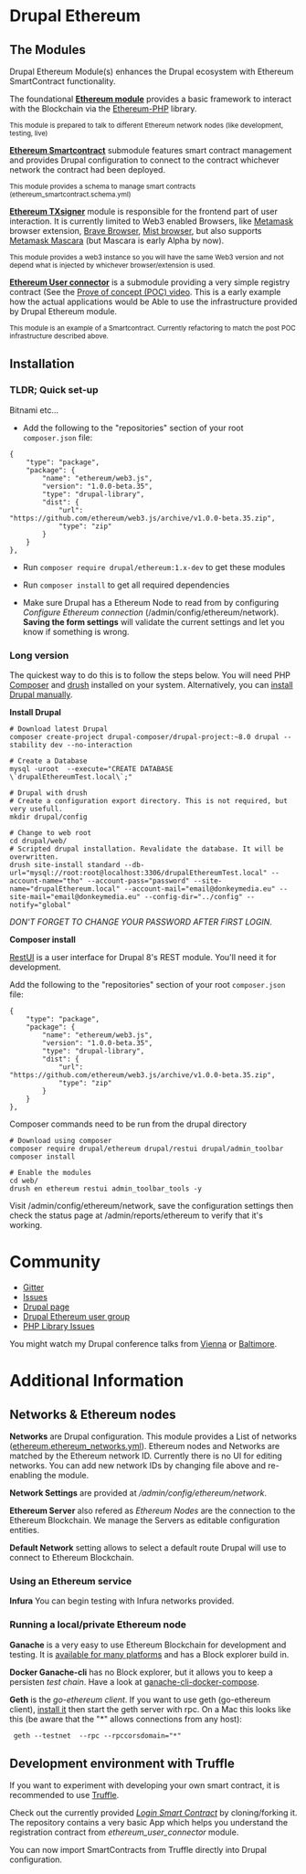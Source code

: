 # Drupal Ethereum

## The Modules

Drupal Ethereum Module(s) enhances the Drupal ecosystem with Ethereum SmartContract functionality. 

The foundational [**Ethereum module**](https://github.com/digitaldonkey/ethereum/blob/8.x-1.x/ethereum.module) provides a basic framework to interact with the Blockchain via the [Ethereum-PHP](https://github.com/digitaldonkey/ethereum-php) library. 

<small>This module is prepared to talk to different Ethereum network nodes (like development, testing, live)</small>

[**Ethereum Smartcontract**](https://github.com/digitaldonkey/ethereum/tree/8.x-1.x/ethereum_smartcontract) submodule features smart contract management and provides Drupal configuration to connect to the contract whichever network the contract had been deployed. 

<small>This module provides a schema to manage smart contracts (ethereum_smartcontract.schema.yml)</small>

[**Ethereum TXsigner**](https://github.com/jeffanthony/ethereum-1/tree/8.x-1.x/ethereum_txsigner) module is responsible for the frontend part of user interaction. It is currently limited to Web3 enabled Browsers, like [Metamask](https://metamask.io/) browser extension, [Brave Browser](https://brave.com/), [Mist browser](https://github.com/ethereum/mist/releases), but also supports [Metamask Mascara](https://github.com/MetaMask/mascara) (but Mascara is early Alpha by now). 

<small>This module provides a web3 instance so you will have the same Web3 version and not depend what is injected by whichever browser/extension is used.</small>

[**Ethereum User connector**](https://github.com/digitaldonkey/ethereum/blob/8.x-1.x/ethereum_user_connector/Readme.md) is a submodule providing a very simple registry contract (See the [Prove of concept (POC) video](https://www.youtube.com/watch?v=Y5Sa7QtpXSE). This is a early example how the actual applications would be Able to use the infrastructure provided by Drupal Ethereum module.

<small>This module is an example of a Smartcontract. Currently refactoring to match the post POC infrastructure described above.</small>
 
## Installation

### TLDR; Quick set-up
Bitnami etc...

* Add the following to the "repositories" section of your root `composer.json` file:

```
{
    "type": "package",
    "package": {
        "name": "ethereum/web3.js",
        "version": "1.0.0-beta.35",
        "type": "drupal-library",
        "dist": {
            "url": "https://github.com/ethereum/web3.js/archive/v1.0.0-beta.35.zip",
            "type": "zip"
        }
    }
},
```
* Run `composer require drupal/ethereum:1.x-dev` to get these modules
* Run `composer install` to get all required dependencies

* Make sure Drupal has a Ethereum Node to read from by configuring *Configure Ethereum connection* (/admin/config/ethereum/network). **Saving the form settings** will validate the current settings and let you know if something is wrong. 
 
### Long version

The quickest way to do this is to follow the steps below. You will need PHP [Composer](https://getcomposer.org/) and [drush](http://www.drush.org/) installed on your system. Alternatively, you can <a href="https://www.drupal.org/docs/8/install">install Drupal manually</a>. 

**Install Drupal**

```
# Download latest Drupal
composer create-project drupal-composer/drupal-project:~8.0 drupal --stability dev --no-interaction

# Create a Database
mysql -uroot  --execute="CREATE DATABASE \`drupalEthereumTest.local\`;"

# Drupal with drush
# Create a configuration export directory. This is not required, but very usefull.
mkdir drupal/config

# Change to web root 
cd drupal/web/
# Scripted drupal installation. Revalidate the database. It will be overwritten.
drush site-install standard --db-url="mysql://root:root@localhost:3306/drupalEthereumTest.local" --account-name="tho" --account-pass="password" --site-name="drupalEthereum.local" --account-mail="email@donkeymedia.eu" --site-mail="email@donkeymedia.eu" --config-dir="../config" --notify="global"
```

_DON'T FORGET TO CHANGE YOUR PASSWORD AFTER FIRST LOGIN._

**Composer install**

[RestUI](https://www.drupal.org/project/restui) is a user interface for Drupal 8's REST module. You'll need it for development.

Add the following to the "repositories" section of your root `composer.json` file:

```
{
    "type": "package",
    "package": {
        "name": "ethereum/web3.js",
        "version": "1.0.0-beta.35",
        "type": "drupal-library",
        "dist": {
            "url": "https://github.com/ethereum/web3.js/archive/v1.0.0-beta.35.zip",
            "type": "zip"
        }
    }
},
```

Composer commands need to be run from the drupal directory

```
# Download using composer
composer require drupal/ethereum drupal/restui drupal/admin_toolbar 
composer install 
 
# Enable the modules
cd web/
drush en ethereum restui admin_toolbar_tools -y
```

Visit /admin/config/ethereum/network, save the configuration settings then check the status page at /admin/reports/ethereum to verify that it's working.

# Community

* [Gitter](https://gitter.im/drupal_ethereum)
* [Issues](https://github.com/digitaldonkey/ethereum/issues)
* [Drupal page](https://www.drupal.org/project/ethereum)
* [Drupal Ethereum user group](https://groups.drupal.org/ethereum)
* [PHP Library Issues](https://github.com/digitaldonkey/ethereum-php/issues)

You might watch my Drupal conference talks from [Vienna](https://events.drupal.org/vienna2017/sessions/drupal-and-ethereum-blockchain) or [Baltimore](https://events.drupal.org/baltimore2017/sessions/drupal-and-ethereum-blockchain).

# Additional Information

## Networks & Ethereum nodes

**Networks** are Drupal configuration. This module provides a List of networks ([ethereum.ethereum_networks.yml](https://github.com/digitaldonkey/ethereum/blob/8.x-1.x/config/install/ethereum.ethereum_networks.yml)).
Ethereum nodes and Networks are matched by the Ethereum network ID.
Currently there is no UI for editing networks. You can add new network IDs by changing file above and re-enabling the module. 

**Network Settings** are provided at */admin/config/ethereum/network*.

**Ethereum Server** also refered as *Ethereum Nodes* are the connection to the Ethereum Blockchain. We manage the Servers as editable configuration entities. 

**Default Network** setting allows to select a default route Drupal will use to connect to Ethereum Blockchain. 

### Using an Ethereum service

**Infura** You can begin testing with Infura networks provided. 

### Running a local/private Ethereum node

**Ganache** is a very easy to use Ethereum Blockchain for development and testing. It is [available for many platforms](https://truffleframework.com/ganache) and has a Block explorer build in. 

**Docker Ganache-cli** has no Block explorer, but it allows you to keep a persisten *test chain*. Have a look at [ganache-cli-docker-compose](https://github.com/digitaldonkey/ganache-cli-docker-compose).

**Geth** is the *go-ethereum client*. If you want to use geth (go-ethereum client), <a href="https://github.com/ethereum/go-ethereum/wiki/Building-Ethereum">install it</a> then start the geth server with rpc.
On a Mac this looks like this (be aware that the "*" allows connections from any host):

``` 
 geth --testnet  --rpc --rpccorsdomain="*"
``` 

## Development environment with Truffle

If you want to experiment with developing your own smart contract, it is recommended to use [Truffle](http://truffleframework.com/).

Check out the currently provided *<a href="https://github.com/digitaldonkey/register_drupal_ethereum">Login Smart Contract</a>* by cloning/forking it. The repository contains a very basic App which helps you understand the registration contract from *ethereum_user_connector* module. 

You can now import SmartContracts from Truffle directly into Drupal configuration. 

